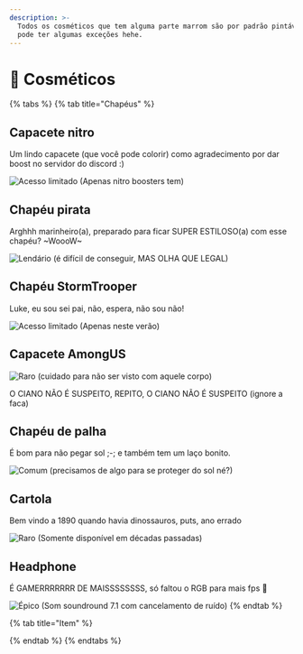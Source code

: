 ```yaml
---
description: >-
  Todos os cosméticos que tem alguma parte marrom são por padrão pintáveis. Mas
  pode ter algumas exceções hehe.
---
```


# 🛒 Cosméticos

{% tabs %}
{% tab title="Chapéus" %}
## Capacete nitro

Um lindo capacete \(que você pode colorir\) como agradecimento por dar boost no servidor do discord :\)

![Acesso limitado \(Apenas nitro boosters tem\)](../.gitbook/assets/screenshot_77.png)

## Chapéu pirata

Arghhh marinheiro\(a\), preparado para ficar SUPER ESTILOSO\(a\) com esse chapéu? ~WoooW~

![Lend&#xE1;rio \(&#xE9; dif&#xED;cil de conseguir, MAS OLHA QUE LEGAL\)](../.gitbook/assets/screenshot_78.png)

## Chapéu StormTrooper

Luke, eu sou sei pai, não, espera, não sou não!

![Acesso limitado \(Apenas neste ver&#xE3;o\)](../.gitbook/assets/screenshot_79.png)

## Capacete AmongUS

![Raro \(cuidado para n&#xE3;o ser visto com aquele corpo\)](../.gitbook/assets/screenshot_80.png)

O CIANO NÃO É SUSPEITO, REPITO, O CIANO NÃO É SUSPEITO \(ignore a faca\)

## Chapéu de palha

É bom para não pegar sol ;-; e também tem um laço bonito.

![Comum \(precisamos de algo para se proteger do sol n&#xE9;?\)](../.gitbook/assets/screenshot_81.png)

## Cartola

Bem vindo a 1890 quando havia dinossauros, puts, ano errado

![Raro \(Somente dispon&#xED;vel em d&#xE9;cadas passadas\)](../.gitbook/assets/screenshot_82.png)

## Headphone

É GAMERRRRRRR DE MAISSSSSSSS, só faltou o RGB para mais fps 👀

![&#xC9;pico \(Som soundround 7.1 com cancelamento de ru&#xED;do\) ](../.gitbook/assets/screenshot_83.png)
{% endtab %}

{% tab title="Item" %}

{% endtab %}
{% endtabs %}

